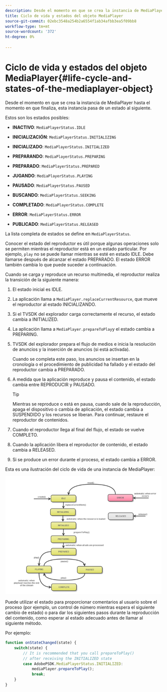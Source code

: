 ```yaml
---
description: Desde el momento en que se crea la instancia de MediaPlayer hasta el momento en que finaliza, esta instancia pasa de un estado al siguiente.
title: Ciclo de vida y estados del objeto MediaPlayer
source-git-commit: 02ebc3548a254b2a6554f1ab34afbb3ea5f09bb8
workflow-type: tm+mt
source-wordcount: '372'
ht-degree: 0%

---
```


# Ciclo de vida y estados del objeto MediaPlayer{#life-cycle-and-states-of-the-mediaplayer-object}

Desde el momento en que se crea la instancia de MediaPlayer hasta el momento en que finaliza, esta instancia pasa de un estado al siguiente.

Estos son los estados posibles:

* **INACTIVO**: `MediaPlayerStatus.IDLE`

* **INICIALIZACIÓN**: `MediaPlayerStatus.INITIALIZING`

* **INICIALIZADO**: `MediaPlayerStatus.INITIALIZED`

* **PREPARANDO**: `MediaPlayerStatus.PREPARING`

* **PREPARADO**: `MediaPlayerStatus.PREPARED`

* **JUGANDO**: `MediaPlayerStatus.PLAYING`

* **PAUSADO**: `MediaPlayerStatus.PAUSED`

* **BUSCANDO**: `MediaPlayerStatus.SEEKING`

* **COMPLETADO**: `MediaPlayerStatus.COMPLETE`

* **ERROR**: `MediaPlayerStatus.ERROR`

* **PUBLICADO**: `MediaPlayerStatus.RELEASED`

La lista completa de estados se define en `MediaPlayerStatus`.

Conocer el estado del reproductor es útil porque algunas operaciones solo se permiten mientras el reproductor está en un estado particular. Por ejemplo, `play` no se puede llamar mientras se esté en estado IDLE. Debe llamarse después de alcanzar el estado PREPARADO. El estado ERROR también cambia lo que puede suceder a continuación.

Cuando se carga y reproduce un recurso multimedia, el reproductor realiza la transición de la siguiente manera:

1. El estado inicial es IDLE.
1. La aplicación llama a `MediaPlayer.replaceCurrentResource`, que mueve el reproductor al estado INICIALIZANDO.
1. Si el TVSDK del explorador carga correctamente el recurso, el estado cambia a INITIALIZED.
1. La aplicación llama a `MediaPlayer.prepareToPlay`y el estado cambia a PREPARING.
1. TVSDK del explorador prepara el flujo de medios e inicia la resolución de anuncios y la inserción de anuncios (si está activada).

   Cuando se completa este paso, los anuncios se insertan en la cronología o el procedimiento de publicidad ha fallado y el estado del reproductor cambia a PREPARADO.
1. A medida que la aplicación reproduce y pausa el contenido, el estado cambia entre REPRODUCIR y PAUSADO.

   >[!TIP]
   >
   >Mientras se reproduce o está en pausa, cuando sale de la reproducción, apaga el dispositivo o cambia de aplicación, el estado cambia a SUSPENDIDO y los recursos se liberan. Para continuar, restaure el reproductor de contenidos.

1. Cuando el reproductor llega al final del flujo, el estado se vuelve COMPLETO.
1. Cuando la aplicación libera el reproductor de contenido, el estado cambia a RELEASED.
1. Si se produce un error durante el proceso, el estado cambia a ERROR.

Esta es una ilustración del ciclo de vida de una instancia de MediaPlayer:

<!--<a id="fig_DD3DAE7507C549C8A4720A26DFCFFCCB"></a>-->

![](assets/player-state-transitions-diagram-android_1.2_web.png)

Puede utilizar el estado para proporcionar comentarios al usuario sobre el proceso (por ejemplo, un control de número mientras espera el siguiente cambio de estado) o para dar los siguientes pasos durante la reproducción del contenido, como esperar al estado adecuado antes de llamar al siguiente método.

Por ejemplo:

```js
function onStateChanged(state) { 
    switch(state) { 
        // It is recommended that you call prepareToPlay()  
        // after receiving the INITIALIZED state             
        case AdobePSDK.MediaPlayerStatus.INITIALIZED: 
            mediaPlayer.prepareToPlay(); 
            break; 
    } 
} 
```
